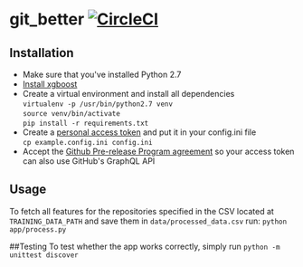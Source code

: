 # git_better [![CircleCI](https://circleci.com/gh/WGierke/git_better.svg?style=svg&circle-token=3fb4bac4bb656bc2e7b9dbb6d9dc77a303bd240c)](https://circleci.com/gh/WGierke/git_better)

## Installation
- Make sure that you've installed Python 2.7
- [Install xgboost](http://xgboost.readthedocs.io/en/latest/build.html)
- Create a virtual environment and install all dependencies  
`virtualenv -p /usr/bin/python2.7 venv`  
`source venv/bin/activate`  
`pip install -r requirements.txt`  
- Create a [personal access token](https://github.com/settings/tokens) and put it in your config.ini file  
`cp example.config.ini config.ini`  
- Accept the [Github Pre-release Program agreement](https://github.com/prerelease/agreement) so your access token can also use GitHub's GraphQL API

## Usage
To fetch all features for the repositories specified in the CSV located at `TRAINING_DATA_PATH` and save them in `data/processed_data.csv` run: `python app/process.py`

##Testing
To test whether the app works correctly, simply run `python -m unittest discover`
